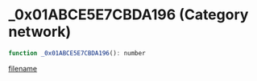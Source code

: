 # _0x01ABCE5E7CBDA196 (Category network)

```js
function _0x01ABCE5E7CBDA196(): number
```

[filename](_0x01ABCE5E7CBDA196_m.md ':include')